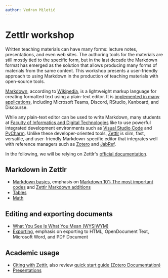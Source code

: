 ```yaml
---
author: Vedran Miletić
---
```


# Zettlr workshop

Written teaching materials can have many forms: lecture notes, presentations, and even web sites. The authoring tools for the materials are still mostly tied to the specific form, but in the last decade the Markdown format has emerged as the solution that allows producing many forms of materials from the same content. This workshop presents a user-friendly approach to using Markdown in the production of teaching materials with open-source tools.

[Markdown](https://daringfireball.net/projects/markdown/), according to [Wikipedia](https://en.wikipedia.org/wiki/Markdown), is a lightweight markup language for creating formatted text using a plain-text editor. It is [implemented in many applications](https://en.wikipedia.org/wiki/Markdown#Implementations), including Microsoft Teams, Discord, RStudio, Kanboard, and Discourse.

While any plain-text editor can be used to write Markdown, many students at [Faculty of Informatics and Digital Technologies](https://www.inf.uniri.hr/) like to use powerful integrated development environments such as [Visual Studio Code](https://code.visualstudio.com/) and [PyCharm](https://www.jetbrains.com/pycharm/). Unlike these developer-oriented tools, [Zettlr](https://zettlr.com/) is slim, fast, versatile, and user-friendly Markdown-specific editor that integrates well with reference managers such as [Zotero](https://www.zotero.org/) and [JabRef](https://www.jabref.org/).

In the following, we will be relying on Zettlr's [official documentation](https://docs.zettlr.com/).

## Markdown in Zettlr

- [Markdown basics](https://docs.zettlr.com/en/reference/markdown-basics/), emphasis on [Markdown 101: The most important codes](https://docs.zettlr.com/en/reference/markdown-basics/#markdown-101-the-most-important-codes) and [Zettlr Markdown additions](https://docs.zettlr.com/en/reference/markdown-basics/#zettlr-markdown-additions)
- [Tables](https://docs.zettlr.com/en/core/tables/)
- [Math](https://docs.zettlr.com/en/core/math/)

## Editing and exporting documents

- [What You See Is What You Mean (WYSIWYM)](https://docs.zettlr.com/en/concepts/wysiwym/)
- [Exporting](https://docs.zettlr.com/en/core/export/), emphasis on exporting to HTML, OpenDocument Text, Microsoft Word, and PDF Document

## Academic usage

- [Citing with Zettlr](https://docs.zettlr.com/en/academic/citations/), also review [quick start guide (Zotero Documentation)](https://www.zotero.org/support/quick_start_guide)
- [Presentations](https://docs.zettlr.com/en/academic/presentations/)
